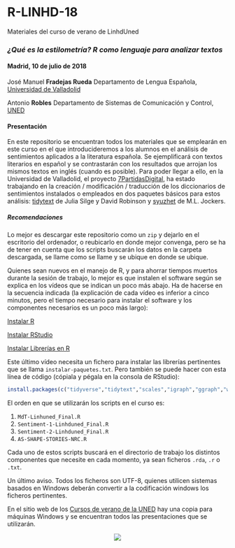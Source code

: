 # R-LINHD-18
Materiales del curso de verano de LinhdUned
### _¿Qué es la estilometría? R como lenguaje para analizar textos_
#### Madrid, 10 de julio de 2018

José Manuel **Fradejas Rueda**
Departamento de Lengua Española, [Universidad de Valladolid](http://www.uva.es/export/sites/uva/)

Antonio **Robles**
Departamento de Sistemas de Comunicación y Control, [UNED](http://portal.uned.es/portal/page?_pageid=93,1&_dad=portal&_schema=PORTAL)

#### Presentación
En este repositorio se encuentran todos los materiales que se emplearán en este curso en el que introducideremos a los alumnos en el análisis de sentimientos aplicados a la literatura española. Se ejemplificará con textos literarios en español y se contrastarán con los resultados que arrojan los mismos textos en inglés (cuando es posible). Para poder llegar a ello, en la Universidad de Valladolid, el proyecto [7PartidasDigital](https://7partidas.hypotheses.org/), ha estado trabajando en la creación / modificación / traducción de los diccionarios de sentimientos instalados o empleados en dos paquetes básicos para estos análisis: [tidytext](https://cran.r-project.org/web/packages/tidytext/index.html) de Julia Silge y David Robinson y [syuzhet](https://cran.r-project.org/web/packages/syuzhet/index.html) de M.L. Jockers.



##### Recomendaciones
Lo mejor es descargar este repositorio como un `zip` y dejarlo en el escritorio del ordenador, o reubicarlo en donde mejor convenga, pero se ha de tener en cuenta que los scripts buscarán los datos en la carpeta descargada, se llame como se llame y se ubique en donde se ubique.

Quienes sean nuevos en el manejo de R, y para ahorrar tiempos muertos durante la sesión de trabajo, lo mejor es que instalen el software según se explica en los vídeos que se indican un poco más abajo. Ha de hacerse en la secuencia indicada (la explicación de cada vídeo es inferior a cinco minutos, pero el tiempo necesario para instalar el software y los componentes necesarios es un poco más largo):

[Instalar R](https://canal.uned.es/video/5b32192eb1111f771d8b456d)

[Instalar RStudio](https://canal.uned.es/video/5b32192fb1111f771d8b4570)

[Instalar Librerías en R](https://canal.uned.es/video/5b32192db1111f771d8b456a)

Este último vídeo necesita un fichero para instalar las librerías pertinentes que se llama `instalar-paquetes.txt`. Pero también se puede hacer con esta línea de código (cópiala y pégala en la consola de RStudio):

```R
install.packages(c("tidyverse","tidytext","scales","igraph","ggraph","wordcloud","syuzhet","stylo","XML","RCurl","tm","topicmodels"))
```

El orden en que se utilizarán los scripts en el curso es:

1. `MdT-Linhuned_Final.R`
2. `Sentiment-1-Linhduned_Final.R`
3. `Sentiment-2-Linhduned_Final.R`
4. `AS-SHAPE-STORIES-NRC.R`

Cada uno de estos scripts buscará en el directorio de trabajo los distintos componentes que necesite en cada momento, ya sean ficheros `.rda`, `.r` o `.txt`.

Un último aviso. Todos los ficheros son UTF-8, quienes utilicen sistemas basados en Windows deberán convertir a la codificación windows los ficheros pertinentes.

En el sitio web de los [Cursos de verano de la UNED](https://campusverano.innova.uned.es/register/?return_url=%2fdotlrn%2f) hay una copia para máquinas Windows y se encuentran todos las presentaciones que se utilizarán.
<p align="center">
<img src=https://f-origin.hypotheses.org/wp-content/blogs.dir/3658/files/2015/06/EXPLICIT-7PARTIDAS-e1495528094806.png>
</p>

